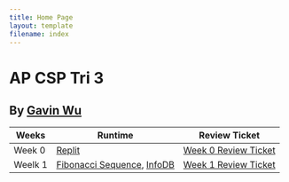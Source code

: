 ```yaml
---
title: Home Page
layout: template
filename: index
--- 
```


# AP CSP Tri 3

## By [Gavin Wu](https://github.com/GavinYWu)

|Weeks|Runtime|Review Ticket|
| - | - | - |
|Week 0|[Replit](https://replit.com/@GavinWu3/Gavin-2#)|[Week 0 Review Ticket](https://github.com/GavinYWu/Gavin/issues/1)|
|Weelk 1|[Fibonacci Sequence](https://replit.com/@GavinWu3/Gavin-1#week1/fibonacci.py), [InfoDB](https://replit.com/@GavinWu3/Gavin-1#week1/infodb.py)|[Week 1 Review Ticket](https://github.com/GavinYWu/Gavin/issues/2)|
